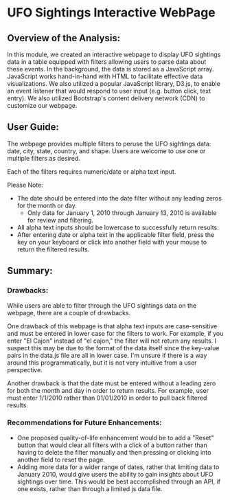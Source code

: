 # UFO Sightings Interactive WebPage

## Overview of the Analysis:

In this module, we created an interactive webpage to display UFO sightings data in a table equipped with filters allowing users to parse data about these events. In the background, the data is stored as a JavaScript array. JavaScript works hand-in-hand with HTML to facilitate effective data visualizations. We also utilized a popular JavaScript library, D3.js, to enable an event listener that would respond to user input (e.g. button click, text entry). We also utilized Bootstrap's content delivery network (CDN) to customize our webpage.   

## User Guide:

The webpage provides multiple filters to peruse the UFO sightings data: date, city, state, country, and shape. Users are welcome to use one or multiple filters as desired. 

Each of the filters requires numeric/date or alpha text input. 

Please Note: 
- The date should be entered into the date filter without any leading zeros for the month or day. 
  - Only data for January 1, 2010 through January 13, 2010 is available for review and filtering. 
- All alpha text inputs should be lowercase to successfully return results. 
- After entering date or alpha text in the applicable filter field, press the <Tab> key on your keyboard or click into another field with your mouse to return the filtered results.  

## Summary:

### Drawbacks: 

While users are able to filter through the UFO sightings data on the webpage, there are a couple of drawbacks. 

One drawback of this webpage is that alpha text inputs are case-sensitive and must be entered in lower case for the filters to work. For example, if you enter "El Cajon" instead of "el cajon," the filter will not return any results. I suspect this may be due to the format of the data itself since the key-value pairs in the data.js file are all in lower case. I'm unsure if there is a way around this programmatically, but it is not very intuitive from a user perspective.

Another drawback is that the date must be entered without a leading zero for both the month and day in order to return results. For example, user must enter 1/1/2010 rather than 01/01/2010 in order to pull back filtered results. 

### Recommendations for Future Enhancements: 

- One proposed quality-of-life enhancement would be to add a "Reset" button that would clear all filters with a click of a button rather than having to delete the filter manually and then pressing <Tab> or clicking into another field to reset the page. 
- Adding more data for a wider range of dates, rather that limiting data to January 2010, would give users the ability to gain insights about UFO sightings over time. This would be best accomplished through an API, if one exists, rather than through a limited js data file.  
